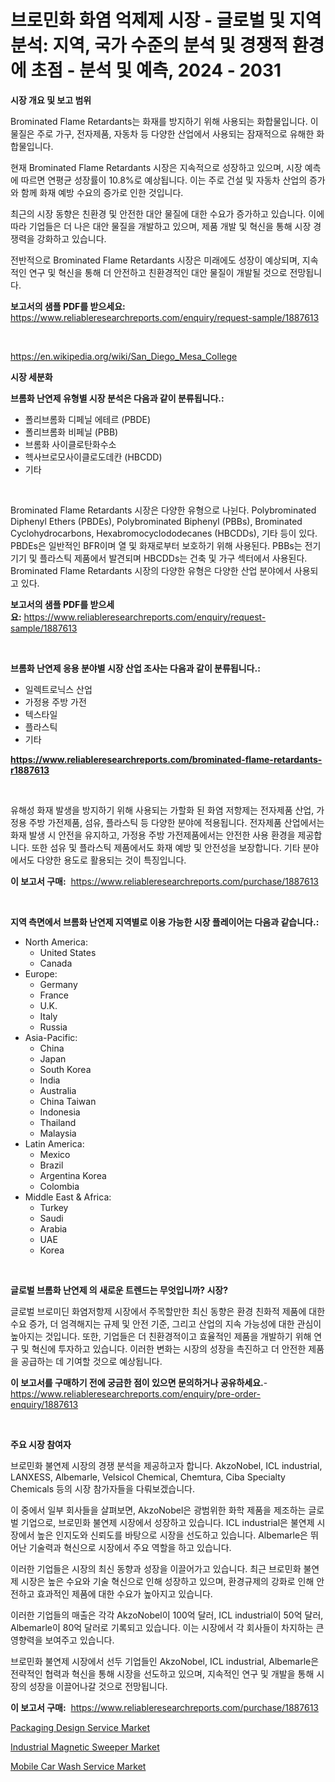 <p><h1>브로민화 화염 억제제 시장 - 글로벌 및 지역 분석: 지역, 국가 수준의 분석 및 경쟁적 환경에 초점 - 분석 및 예측, 2024 - 2031</h1></p><p><strong>시장 개요 및 보고 범위</strong></p>
<p><p>Brominated Flame Retardants는 화재를 방지하기 위해 사용되는 화합물입니다. 이 물질은 주로 가구, 전자제품, 자동차 등 다양한 산업에서 사용되는 잠재적으로 유해한 화합물입니다.</p><p>현재 Brominated Flame Retardants 시장은 지속적으로 성장하고 있으며, 시장 예측에 따르면 연평균 성장률이 10.8%로 예상됩니다. 이는 주로 건설 및 자동차 산업의 증가와 함께 화재 예방 수요의 증가로 인한 것입니다.</p><p>최근의 시장 동향은 친환경 및 안전한 대안 물질에 대한 수요가 증가하고 있습니다. 이에 따라 기업들은 더 나은 대안 물질을 개발하고 있으며, 제품 개발 및 혁신을 통해 시장 경쟁력을 강화하고 있습니다.</p><p>전반적으로 Brominated Flame Retardants 시장은 미래에도 성장이 예상되며, 지속적인 연구 및 혁신을 통해 더 안전하고 친환경적인 대안 물질이 개발될 것으로 전망됩니다.</p></p>
<p><strong>보고서의 샘플 PDF를 받으세요:</strong> <a href="https://www.reliableresearchreports.com/enquiry/request-sample/1887613">https://www.reliableresearchreports.com/enquiry/request-sample/1887613</a></p>
<p>&nbsp;</p>
<p><a href="https://en.wikipedia.org/wiki/San_Diego_Mesa_College">https://en.wikipedia.org/wiki/San_Diego_Mesa_College</a></p>
<p><strong>시장 세분화</strong></p>
<p><strong>브롬화 난연제 유형별 시장 분석은 다음과 같이 분류됩니다.:</strong></p>
<p><ul><li>폴리브롬화 디페닐 에테르 (PBDE)</li><li>폴리브롬화 비페닐 (PBB)</li><li>브롬화 사이클로탄화수소</li><li>헥사브로모사이클로도데칸 (HBCDD)</li><li>기타</li></ul></p>
<p>&nbsp;</p>
<p><p>Brominated Flame Retardants 시장은 다양한 유형으로 나뉜다. Polybrominated Diphenyl Ethers (PBDEs), Polybrominated Biphenyl (PBBs), Brominated Cyclohydrocarbons, Hexabromocyclododecanes (HBCDDs), 기타 등이 있다. PBDEs은 일반적인 BFR이며 열 및 화재로부터 보호하기 위해 사용된다. PBBs는 전기 기기 및 플라스틱 제품에서 발견되며 HBCDDs는 건축 및 가구 섹터에서 사용된다. Brominated Flame Retardants 시장의 다양한 유형은 다양한 산업 분야에서 사용되고 있다.</p></p>
<p><strong>보고서의 샘플 PDF를 받으세요:</strong>&nbsp;<a href="https://www.reliableresearchreports.com/enquiry/request-sample/1887613">https://www.reliableresearchreports.com/enquiry/request-sample/1887613</a></p>
<p>&nbsp;</p>
<p><strong> 브롬화 난연제 응용 분야별 시장 산업 조사는 다음과 같이 분류됩니다.:</strong></p>
<p><ul><li>일렉트로닉스 산업</li><li>가정용 주방 가전</li><li>텍스타일</li><li>플라스틱</li><li>기타</li></ul></p>
<p><strong><a href="https://www.reliableresearchreports.com/brominated-flame-retardants-r1887613">https://www.reliableresearchreports.com/brominated-flame-retardants-r1887613</a></strong></p>
<p>&nbsp;</p>
<p><p>유해성 화재 발생을 방지하기 위해 사용되는 가할화 된 화염 저항제는 전자제품 산업, 가정용 주방 가전제품, 섬유, 플라스틱 등 다양한 분야에 적용됩니다. 전자제품 산업에서는 화재 발생 시 안전을 유지하고, 가정용 주방 가전제품에서는 안전한 사용 환경을 제공합니다. 또한 섬유 및 플라스틱 제품에서도 화재 예방 및 안전성을 보장합니다. 기타 분야에서도 다양한 용도로 활용되는 것이 특징입니다.</p></p>
<p><strong>이 보고서 구매:</strong>&nbsp; <a href="https://www.reliableresearchreports.com/purchase/1887613">https://www.reliableresearchreports.com/purchase/1887613</a></p>
<p>&nbsp;</p>
<p><strong>지역 측면에서 브롬화 난연제 지역별로 이용 가능한 시장 플레이어는 다음과 같습니다.:</strong></p>
<p><ul>
    <li>
        North America:
        <ul>
            <li>United States</li>
            <li>Canada</li>
        </ul>
    </li>
    <li>
        Europe:
        <ul>
            <li>Germany</li>
            <li>France</li>
            <li>U.K.</li>
            <li>Italy</li>
            <li>Russia</li>
        </ul>
    </li>
    <li>
        Asia-Pacific:
        <ul>
            <li>China</li>
            <li>Japan</li>
            <li>South Korea</li>
            <li>India</li>
            <li>Australia</li>
            <li>China Taiwan</li>
            <li>Indonesia</li>
            <li>Thailand</li>
            <li>Malaysia</li>
        </ul>
    </li>
    <li>
        Latin America:
        <ul>
            <li>Mexico</li>
            <li>Brazil</li>
            <li>Argentina Korea</li>
            <li>Colombia</li>
        </ul>
    </li>
    <li>
        Middle East & Africa:
        <ul>
            <li>Turkey</li>
            <li>Saudi</li>
            <li>Arabia</li>
            <li>UAE</li>
            <li>Korea</li>
        </ul>
    </li>
    </ul></p>
<p>&nbsp;</p>
<p><strong>글로벌 브롬화 난연제 의 새로운 트렌드는 무엇입니까? 시장?</strong></p>
<p><p>글로벌 브로미딘 화염저항제 시장에서 주목할만한 최신 동향은 환경 친화적 제품에 대한 수요 증가, 더 엄격해지는 규제 및 안전 기준, 그리고 산업의 지속 가능성에 대한 관심이 높아지는 것입니다. 또한, 기업들은 더 친환경적이고 효율적인 제품을 개발하기 위해 연구 및 혁신에 투자하고 있습니다. 이러한 변화는 시장의 성장을 촉진하고 더 안전한 제품을 공급하는 데 기여할 것으로 예상됩니다.</p></p>
<p><strong>이 보고서를 구매하기 전에 궁금한 점이 있으면 문의하거나 공유하세요.</strong>- <a href="https://www.reliableresearchreports.com/enquiry/pre-order-enquiry/1887613">https://www.reliableresearchreports.com/enquiry/pre-order-enquiry/1887613</a></p>
<p>&nbsp;</p>
<p><strong>주요 시장 참여자</strong></p>
<p><p>브로민화 불연제 시장의 경쟁 분석을 제공하고자 합니다. AkzoNobel, ICL industrial, LANXESS, Albemarle, Velsicol Chemical, Chemtura, Ciba Specialty Chemicals 등의 시장 참가자들을 다뤄보겠습니다.</p><p>이 중에서 일부 회사들을 살펴보면, AkzoNobel은 광범위한 화학 제품을 제조하는 글로벌 기업으로, 브로민화 불연제 시장에서 성장하고 있습니다. ICL industrial은 불연제 시장에서 높은 인지도와 신뢰도를 바탕으로 시장을 선도하고 있습니다. Albemarle은 뛰어난 기술력과 혁신으로 시장에서 주요 역할을 하고 있습니다.</p><p>이러한 기업들은 시장의 최신 동향과 성장을 이끌어가고 있습니다. 최근 브로민화 불연제 시장은 높은 수요와 기술 혁신으로 인해 성장하고 있으며, 환경규제의 강화로 인해 안전하고 효과적인 제품에 대한 수요가 높아지고 있습니다.</p><p>이러한 기업들의 매출은 각각 AkzoNobel이 100억 달러, ICL industrial이 50억 달러, Albemarle이 80억 달러로 기록되고 있습니다. 이는 시장에서 각 회사들이 차지하는 큰 영향력을 보여주고 있습니다.</p><p>브로민화 불연제 시장에서 선두 기업들인 AkzoNobel, ICL industrial, Albemarle은 전략적인 협력과 혁신을 통해 시장을 선도하고 있으며, 지속적인 연구 및 개발을 통해 시장의 성장을 이끌어나갈 것으로 전망됩니다.</p></p>
<p><strong>이 보고서 구매:</strong>&nbsp;&nbsp;<a href="https://www.reliableresearchreports.com/purchase/1887613">https://www.reliableresearchreports.com/purchase/1887613</a></p>
<p><p><a href="https://github.com/VincentButlerjXXf/Market-Research-Report-List-1/blob/main/packaging-design-service-market.md">Packaging Design Service Market</a></p><p><a href="https://issuu.com/reportprime-2/docs/industrial-magnetic-sweeper-market-size-2030.pptx">Industrial Magnetic Sweeper Market</a></p><p><a href="https://github.com/BurtonGALEN/Market-Research-Report-List-1/blob/main/mobile-car-wash-service-market.md">Mobile Car Wash Service Market</a></p></p>